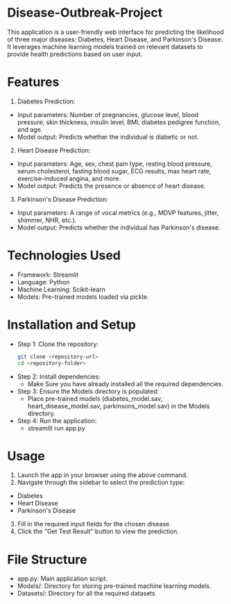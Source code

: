 # Disease-Outbreak-Project
This application is a user-friendly web interface for predicting the likelihood of three major diseases: Diabetes, Heart Disease, and Parkinson's Disease. It leverages machine learning models trained on relevant datasets to provide health predictions based on user input.

# Features
1. Diabetes Prediction:
* Input parameters: Number of pregnancies, glucose level, blood pressure, skin thickness, insulin level, BMI, diabetes pedigree function, and age.
* Model output: Predicts whether the individual is diabetic or not.

2. Heart Disease Prediction:
* Input parameters: Age, sex, chest pain type, resting blood pressure, serum cholesterol, fasting blood sugar, ECG results, max heart rate, exercise-induced angina, and more.
* Model output: Predicts the presence or absence of heart disease.

3. Parkinson's Disease Prediction:
* Input parameters: A range of vocal metrics (e.g., MDVP features, jitter, shimmer, NHR, etc.).
* Model output: Predicts whether the individual has Parkinson's disease.

# Technologies Used
* Framework: Streamlit
* Language: Python
* Machine Learning: Scikit-learn
* Models: Pre-trained models loaded via pickle.

# Installation and Setup
- Step 1: Clone the repository:
    ```bash
    git clone <repository-url>
    cd <repository-folder>
- Step 2: Install dependencies:
    - Make Sure you have already installed all the required dependencies.
- Step 3: Ensure the Models directory is populated:
   - Place pre-trained models (diabetes_model.sav, heart_disease_model.sav, parkinsons_model.sav) in the Models directory.
- Step 4: Run the application:
   - streamlit run app.py

# Usage
1. Launch the app in your browser using the above command.
2. Navigate through the sidebar to select the prediction type:
  - Diabetes
  - Heart Disease
  - Parkinson's Disease
3. Fill in the required input fields for the chosen disease.
4. Click the "Get Test Result" button to view the prediction.

# File Structure
- app.py: Main application script.
- Models/: Directory for storing pre-trained machine learning models.
- Datasets/: Directory for all the required datasets
